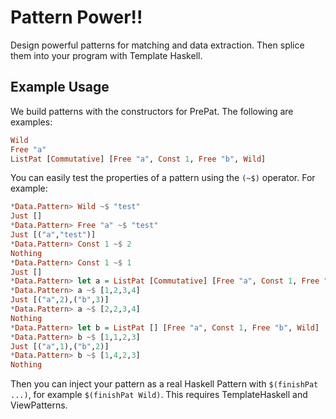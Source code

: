 Pattern Power!!
================

Design powerful patterns for matching and data extraction. Then splice them into your program with Template Haskell.

Example Usage
-------------

We build patterns with the constructors for PrePat. The following are examples:

```haskell
Wild
Free "a"
ListPat [Commutative] [Free "a", Const 1, Free "b", Wild]
```

You can easily test the properties of a pattern using the `(~$)` operator. For example:

```haskell
*Data.Pattern> Wild ~$ "test"
Just []
*Data.Pattern> Free "a" ~$ "test"
Just [("a","test")]
*Data.Pattern> Const 1 ~$ 2
Nothing
*Data.Pattern> Const 1 ~$ 1
Just []
*Data.Pattern> let a = ListPat [Commutative] [Free "a", Const 1, Free "b", Wild]
*Data.Pattern> a ~$ [1,2,3,4]
Just [("a",2),("b",3)]
*Data.Pattern> a ~$ [2,2,3,4]
Nothing
*Data.Pattern> let b = ListPat [] [Free "a", Const 1, Free "b", Wild]
*Data.Pattern> b ~$ [1,1,2,3]
Just [("a",1),("b",2)]
*Data.Pattern> b ~$ [1,4,2,3]
Nothing
```

Then you can inject your pattern as a real Haskell Pattern with `$(finishPat ...)`, for example `$(finishPat Wild)`. This requires TemplateHaskell and ViewPatterns.
